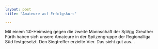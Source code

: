```yaml
---
layout: post
title: "Amateure auf Erfolgskurs"

---
```


Mit einem 1:0-Heimsieg gegen die zweite Mannschaft der SpVgg Greuther Fürth haben sich unsere Amateure in der Spitzengruppe der Regionalliga Süd festgesetzt. Den Siegtreffer erzielte Vier. Das sieht gut aus...


